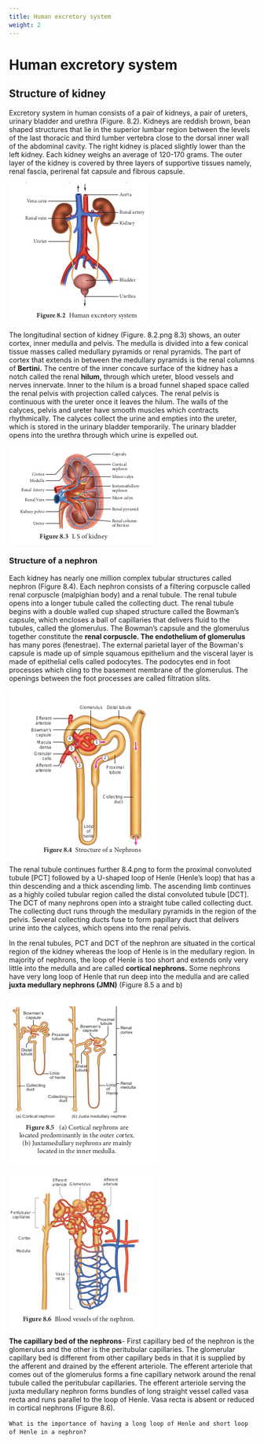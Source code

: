 ```yaml
---
title: Human excretory system
weight: 2
---
```


# Human excretory system 

## Structure of kidney


Excretory system in human consists of a pair of kidneys, a pair of ureters, urinary bladder and urethra (Figure. 8.2). Kidneys are reddish brown, bean shaped structures that lie in the superior lumbar region between the levels of the last thoracic and third lumber vertebra close to the dorsal inner wall of the abdominal cavity. The right kidney is placed slightly lower than the left kidney. Each kidney weighs an average of 120-170 grams. The outer layer of the kidney is covered by three layers of supportive tissues namely, renal fascia, perirenal fat capsule and fibrous capsule.


![Human excretory system](../8.2.png)


The longitudinal section of kidney (Figure. 8.2.png 8.3) shows, an outer cortex, inner medulla and pelvis. The medulla is divided into a few conical tissue masses called medullary pyramids or renal pyramids. The part of cortex that extends in between the medullary pyramids is the renal columns of **Bertini.** The centre of the inner concave surface of the kidney has a notch called the renal **hilum,** through which ureter, blood vessels and nerves innervate. Inner to the hilum is a broad funnel shaped space called the renal pelvis with projection called calyces. The renal pelvis is continuous with the ureter once it leaves the hilum. The walls of the calyces, pelvis and ureter have smooth muscles which contracts rhythmically. The calyces collect the urine and empties into the ureter, which is stored in the urinary bladder temporarily. The urinary bladder opens into the urethra through which urine is expelled out.

![L S of kidney](../8.3.png)


### Structure of a nephron


Each kidney has nearly one million complex tubular structures called nephron (Figure 8.4). Each nephron consists of a filtering corpuscle called renal corpuscle (malpighian body) and a renal tubule. The renal tubule opens into a longer tubule called the collecting duct. The renal tubule begins with a double walled cup shaped structure called the Bowman’s capsule, which encloses a ball of capillaries that delivers fluid to the tubules, called the glomerulus. The Bowman’s capsule and the glomerulus together constitute the **renal corpuscle. The endothelium of glomerulus** has many pores (fenestrae). The external parietal layer of the Bowman's capsule is made up of simple squamous epithelium and the visceral layer is made of epithelial cells called podocytes. The podocytes end in foot processes which cling to the basement membrane of the glomerulus. The openings between the foot processes are called filtration slits.


![Structure of a Nephrons](../8.4.png)


The renal tubule continues further 8.4.png to form the proximal convoluted tubule [PCT] followed by a U-shaped loop of Henle (Henle’s loop) that has a thin descending and a thick ascending limb. The ascending limb continues as a highly coiled tubular region called the distal convoluted tubule [DCT]. The DCT of many nephrons open into a straight tube called collecting duct. The collecting duct runs through the medullary pyramids in the region of the pelvis. Several collecting ducts fuse to form papillary duct that delivers urine into the calyces, which opens into the renal pelvis.

In the renal tubules, PCT and DCT of the nephron are situated in the cortical region of the kidney whereas the loop of Henle is in the medullary region. In majority of nephrons, the loop of Henle is too short and extends only very little into the medulla and are called **cortical nephrons.** Some nephrons have very long loop of Henle that run deep into the medulla and are called **juxta medullary nephrons (JMN)** (Figure 8.5 a and b)  

![(a) Cortical nephrons are located predominantly in the outer cortex.  (b) Juxtamedullary nephrons are mainly located in the inner medulla](../8.5.png)


![Blood vessels of the nephron](../8.6.png)


**The capillary bed of the nephrons**- First capillary bed of the nephron is the glomerulus and the other is the peritubular capillaries. The glomerular capillary bed is different from other capillary beds in that it is supplied by the afferent and drained by the efferent arteriole. The efferent arteriole that comes out of the glomerulus forms a fine capillary network around the renal tubule called the peritubular capillaries. The efferent arteriole serving the juxta medullary nephron forms bundles of long straight vessel called vasa recta and runs parallel to the loop of Henle. Vasa recta is absent or reduced in cortical nephrons (Figure 8.6).

```What is the importance of having a long loop of Henle and short loop of Henle in a nephron?```